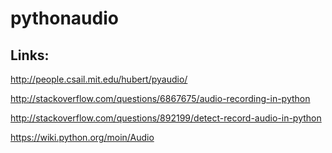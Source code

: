pythonaudio
===========
Links:
----------
http://people.csail.mit.edu/hubert/pyaudio/

http://stackoverflow.com/questions/6867675/audio-recording-in-python

http://stackoverflow.com/questions/892199/detect-record-audio-in-python

https://wiki.python.org/moin/Audio
